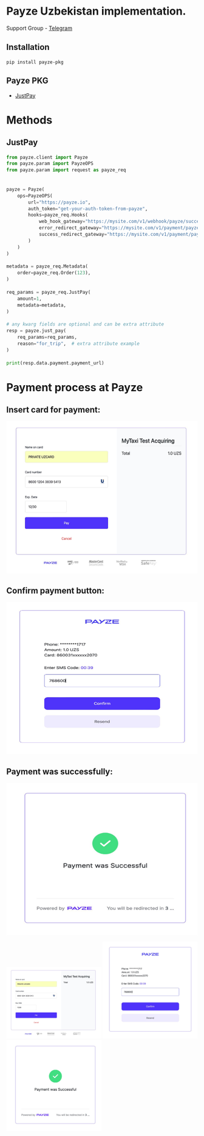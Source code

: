 # Payze Uzbekistan implementation.

Support Group - <a href="https://t.me/+Ng1axYLNyBAyYTRi">Telegram</a> <br/>

## Installation

```shell
pip install payze-pkg
```

## Payze PKG
- [JustPay](#justpay)
# Methods

## JustPay

```python
from payze.client import Payze
from payze.param import PayzeOPS
from payze.param import request as payze_req


payze = Payze(
    ops=PayzeOPS(
        url="https://payze.io",
        auth_token="get-your-auth-token-from-payze",
        hooks=payze_req.Hooks(
            web_hook_gateway="https://mysite.com/v1/webhook/payze/success",
            error_redirect_gateway="https://mysite.com/v1/payment/payze/re-pay",
            success_redirect_gateway="https://mysite.com/v1/payment/payze/thanks",
        )
    )
)

metadata = payze_req.Metadata(
    order=payze_req.Order(123),
)

req_params = payze_req.JustPay(
    amount=1,
    metadata=metadata,
)

# any kwarg fields are optional and can be extra attribute
resp = payze.just_pay(
    req_params=req_params,
    reason="for_trip",  # extra attribute example
)

print(resp.data.payment.payment_url)
```
# Payment process at Payze

## Insert card for payment:
<img src="static/process.jpg" alt="Sizning Rasm Manba" width="600px" height="400px">


## Confirm payment button:
<img src="static/verify.jpg" alt="Sizning Rasm Manba" width="600px" height="400px">


## Payment was successfully:
<img src="static/success.jpg" alt="Sizning Rasm Manba" width="600px" height="400px">

<p float="left">
  <img src="static/process.jpg" width="250" />
  <img src="static/verify.jpg" width="250" /> 
  <img src="static/success.jpg" width="250" />
</p>

##


